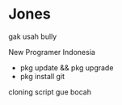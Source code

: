 # Jones
gak usah bully

New Programer Indonesia

- pkg update && pkg upgrade
- pkg install git

cloning script gue bocah
